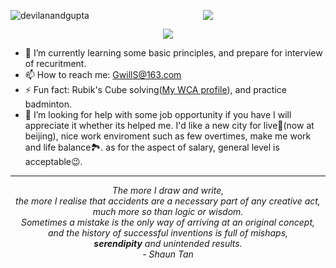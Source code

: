 <div align="center">
<p><img align="left" src="https://github-readme-stats.vercel.app/api/top-langs?username=gwills163&show_icons=true&locale=en&layout=compact" alt="devilanandgupta" /></p>
  <p href="https://github.com/anuraghazra/github-readme-stats">
    <img src="https://github-readme-stats.vercel.app/api?username=gwills163&count_private=true&include_all_commits=true&show_icons=true&hide=issues"/>
  </p>
  <p herf="https://skillicons.dev">
    <img src="https://skillicons.dev/icons?i=python,django,java,git,linux,mongodb,mysql,photoshop,html,js,vue,php&perline=12"/>
  </p>
<div>
<div align="left">
<div>
    
- 🌱 I’m currently learning some basic principles, and prepare for interview of recuritment.
- 📫 How to reach me: GwillS@163.com
- ⚡ Fun fact: Rubik's Cube solving(<a href="https://www.worldcubeassociation.org/persons/2019MENG18">My WCA profile</a>), and practice badminton.
- 🤔 I’m looking for help with some job opportunity if you have I will appreciate it whether its helped me. I'd like a new city for live🏨(now at beijing), nice work enviroment such as few overtimes, make me work and life balance🏞️. as for the aspect of salary, general level is acceptable😉.

<hr>
    
    
<div align="center">
  <p>
    <em>
    The more I draw and write,</br>   
    the more I realise that accidents are a necessary part of any creative act,</br>  
    much more so than logic or wisdom.</br>   
    Sometimes a mistake is the only way of arriving at an original concept,</br>  
    and the history of successful inventions is full of mishaps,</br>  
    <strong>serendipity</strong> and unintended results.</br>  
    - Shaun Tan
    </em>
  </p>
</div>


<!--
**GWillS163/GWillS163** is a ✨ _special_ ✨ repository because its `README.md` (this file) appears on your GitHub profile.

Here are some ideas to get you started:

- 🔭 I’m currently working on ...
- 🌱 I’m currently learning ...
- 👯 I’m looking to collaborate on ...
- 🤔 I’m looking for help with ...
- 💬 Ask me about ...
- 📫 How to reach me: ...
- 😄 Pronouns: ...
- ⚡ Fun fact: ...

 <a style="text-color:#9f9f9f">
  The following is my favorite poem, its philosophy as my thought, create by a dev in GitHub.
  </a>

&hide=issues&bg_color=00462A&title_color=f6f7f8&text_color=e6e6e6
-->
